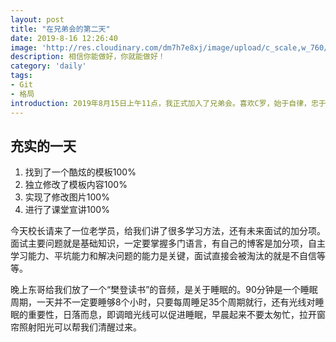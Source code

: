 ```yaml
---
layout: post
title: "在兄弟会的第二天"
date: 2019-8-16 12:26:40
image: 'http://res.cloudinary.com/dm7h7e8xj/image/upload/c_scale,w_760/v1504023028/braziljs-2017_mazdtw.jpg'
description: 相信你能做好，你就能做好！
category: 'daily'
tags:
- Git
- 格局
introduction: 2019年8月15日上午11点，我正式加入了兄弟会。喜欢C罗，始于自律，忠于坚定！要做一个像他一样的人啊！
---
```


## 充实的一天

1. 找到了一个酷炫的模板100%
2. 独立修改了模板内容100%
3. 实现了修改图片100%
4. 进行了课堂宣讲100%

今天校长请来了一位老学员，给我们讲了很多学习方法，还有未来面试的加分项。面试主要问题就是基础知识，一定要掌握多门语言，有自己的博客是加分项，自主学习能力、平坑能力和解决问题的能力是关键，面试直接会被淘汰的就是不自信等等。

晚上东哥给我们放了一个“樊登读书”的音频，是关于睡眠的。90分钟是一个睡眠周期，一天并不一定要睡够8个小时，只要每周睡足35个周期就行，还有光线对睡眠的重要性，日落而息，即调暗光线可以促进睡眠，早晨起来不要太匆忙，拉开窗帘照射阳光可以帮我们清醒过来。
